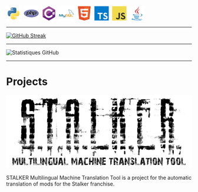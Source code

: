 
<div>
  <img src="https://github.com/devicons/devicon/blob/master/icons/python/python-original.svg" title="Python" alt="Python" width="40" height="40"/>&nbsp;
  <img src="https://github.com/devicons/devicon/blob/master/icons/php/php-original.svg" title="Php" alt="Php" width="40" height="40"/>&nbsp;
  <img src="https://github.com/devicons/devicon/blob/master/icons/csharp/csharp-original.svg" title="CSharp" alt="CSharp" width="40" height="40"/>&nbsp;
  <img src="https://github.com/devicons/devicon/blob/master/icons/mysql/mysql-original-wordmark.svg" title="MySQL"  alt="MySQL" width="40" height="40"/>&nbsp;
  <img src="https://github.com/devicons/devicon/blob/master/icons/html5/html5-original.svg" title="HTML5" alt="HTML" width="40" height="40"/>&nbsp;
  <img src="https://github.com/devicons/devicon/blob/master/icons/typescript/typescript-original.svg" title="Typescrip" alt="Typescript" width="40" height="40"/>&nbsp;
  <img src="https://github.com/devicons/devicon/blob/master/icons/javascript/javascript-original.svg" title="JavaScript" alt="JavaScript" width="40" height="40"/>&nbsp;
  <img src="https://github.com/devicons/devicon/blob/master/icons/java/java-original.svg" title="JavaScript" alt="JavaScript" width="40" height="40"/>&nbsp;
</div>

---

[![GitHub Streak](http://github-readme-streak-stats.herokuapp.com/?user=Genoxis12&theme=dark&background=000000)](https://git.io/streak-stats)

---

![Statistiques GitHub](https://github-readme-stats.vercel.app/api?username=Genoxis12)

---
<H1>Projects</H1>
<div>
  <a href="https://github.com/Genoxis12/STALKER-multilingual-machine-translation-tool">
    <img src="https://github.com/Genoxis12/STALKER-multilingual-machine-translation-tool/blob/main/images/trad_title_without_logo.png" height="200" />
  </a>
</div>
<p>STALKER Multilingual Machine Translation Tool is a project for the automatic translation of mods for the Stalker franchise.</p>
